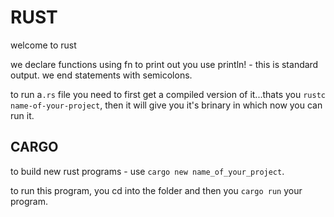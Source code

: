 # RUST

welcome to rust

we declare functions using fn
to print out you use println! - this is standard output.
we end statements with semicolons.

to run a`.rs` file you need to first get a compiled version of it...thats you `rustc name-of-your-project`, then it will give you it's brinary in which now you can run it.

## CARGO

to build new rust programs -  use `cargo new name_of_your_project`.

to run this program, you cd into the folder and then you `cargo run` your program.


